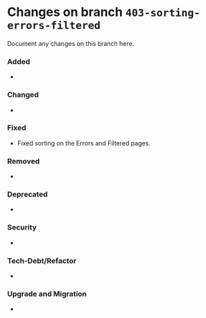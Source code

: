 # Changes on branch `403-sorting-errors-filtered`
Document any changes on this branch here.
### Added
-

### Changed
-

### Fixed
- Fixed sorting on the Errors and Filtered pages.

### Removed
-

### Deprecated
-

### Security
-

### Tech-Debt/Refactor
-

### Upgrade and Migration
-
